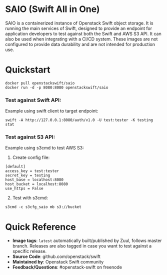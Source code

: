 # SAIO (Swift All in One)

SAIO is a containerized instance of Openstack Swift object storage. It is
running the main services of Swift, designed to provide an endpoint for
application developers to test against both the Swift and AWS S3 API. It can
also be used when integrating with a CI/CD system. These images are not
configured to provide data durability and are not intended for production use.


# Quickstart

```
docker pull openstackswift/saio
docker run -d -p 8080:8080 openstackswift/saio
```

### Test against Swift API:

Example using swift client to target endpoint:
```
swift -A http://127.0.0.1:8080/auth/v1.0 -U test:tester -K testing stat
```

### Test against S3 API:

Example using s3cmd to test AWS S3:

1. Create config file:
```
[default]
access_key = test:tester
secret_key = testing
host_base = localhost:8080
host_bucket = localhost:8080
use_https = False
```

2. Test with s3cmd:
```
s3cmd -c s3cfg_saio mb s3://bucket
```

# Quick Reference

- **Image tags**: `latest` automatically built/published by Zuul, follows
   master branch. Releases are also tagged in case you want to test against
   a specific release.
- **Source Code**: github.com/openstack/swift
- **Maintained by**: Openstack Swift community
- **Feedback/Questions**: #openstack-swift on freenode
